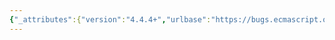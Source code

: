 ```yaml
---
{"_attributes":{"version":"4.4.4+","urlbase":"https://bugs.ecmascript.org/","maintainer":"dherman@mozilla.com"},"bug":{"bug_id":1230,"creation_ts":"2013-01-26 16:48:00 -0800","short_desc":"15.9.5 Date.prototype should be an ordinary object","delta_ts":"2013-03-08 14:44:30 -0800","product":"Draft for 6th Edition","component":"technical issue","version":"Rev 13: December 21, 2012 Draft","rep_platform":"All","op_sys":"All","bug_status":"RESOLVED","resolution":"FIXED","priority":"Normal","bug_severity":"normal","everconfirmed":true,"reporter":{"uid":"erights","name":"Mark Miller"},"assigned_to":{"uid":"allen","name":"Allen Wirfs-Brock"},"long_desc":[{"commentid":3161,"comment_count":0,"who":{"uid":"erights","name":"Mark Miller"},"bug_when":"2013-01-26 16:48:19 -0800"},{"commentid":3279,"comment_count":1,"who":{"uid":"allen","name":"Allen Wirfs-Brock"},"bug_when":"2013-03-05 17:33:13 -0800","thetext":"corrected in rev 14 editor's draft"},{"commentid":3384,"comment_count":2,"who":{"uid":"allen","name":"Allen Wirfs-Brock"},"bug_when":"2013-03-08 14:44:30 -0800","thetext":"in Rev 14 draft"}]}}
---
```


